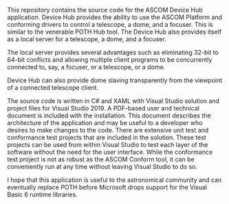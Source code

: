 This repository contains the source code for the ASCOM Device Hub application. Device Hub provides the ability to use the ASCOM Platform and conforming drivers to control a telescope, a dome, and a focuser. This is similar to the venerable POTH Hub tool. The Device Hub also provides itself as a local server for a telescope, a dome, and a focuser.

The local server provides several advantages such as eliminating 32-bit to 64-bit conflicts and allowing multiple client programs to be concurrently connected to, say, a focuser, or a telescope, or a dome. 

Device Hub can also provide dome slaving transparently from the viewpoint of a connected telescope client.

The source code is written in C# and XAML with Visual Studio solution and project files for Visual Studio 2019. A PDF-based user and technical document is included with the installation. This document describes the architecture of the application and may be useful to a developer who desires to make changes to the code. There are extensive unit test and conformance test projects that are included in the solution. These test projects can be used from within Visual Studio to test each layer of the software without the need for the user interface. While the conformance test project is not as robust as the ASCOM Conform tool, it can be conveniently run at any time without leaving Visual Studio to do so.

I hope that this application is useful to the astronomical community and can eventually replace POTH before Microsoft drops support for the Visual Basic 6 runtime libraries.
